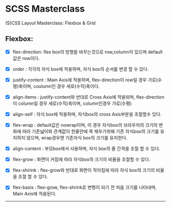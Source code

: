 # SCSS Masterclass
(S)CSS Layout Masterclass: Flexbox & Grid
## Flexbox:

- [x] flex-direction: flex box의 방향을 바꾸는것으로 row,column이 있으며 default값은 row이다.

- [x] order : 각각의 자식 box에 적용하며, 자식 box의 순서를 변경 할 수 있다.
- [x] justify-content : Main Axis에 적용하며, flex-direction이 row일 경우 가로(수평)축이며, coulumn인 경우 세로(수직)축이다.
- [x] align-items : justify-content와 반대로 Cross Axis에 적용되며, flex-direction이 column일 경우 세로(수직)축이며, column인경우 가로(수평)
- [x] align-self : 자식 box에 적용하며, 자식box의 cross Axis부분을 조절할수 있다.
- [x] flex-wrap : default값은 nowrap이며, 이 경우 자식box의 브라우저의 크기의 변화에 따라 기존넓이와 관계없이 한줄안에 꽉 채우기위해 기존 자식box의 크기를  유지하지 않으며, wrap경우엔 기존자식 box의 크기를 유지한다.
- [x] align-content : 부모box에서 사용하며, 자식 box의 줄 간격을 조절 할 수 있다.
- [x] flex-grow : 화면이 커짐에 따라 자식box의 크기의 비율을 조절할 수 있다.
- [x] flex-shirink : flex-grow와 반대로 화면이 작아짐에 따라 자식 box의 크기의 비율을 조절 할 수 있다.
- [x] flex-basis : flex-grow, flex-shrink로 변형이 되기 전 처음 크기를 나타내며, Main Axis에 적용된다.
<hr>

